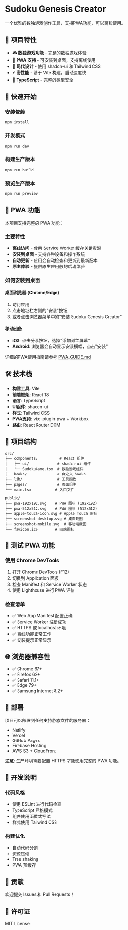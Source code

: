 # Sudoku Genesis Creator

一个优雅的数独游戏创作工具，支持PWA功能，可以离线使用。

## 🎯 项目特性

- 🎮 **数独游戏功能** - 完整的数独游戏体验
- 📱 **PWA 支持** - 可安装到桌面，支持离线使用
- 🎨 **现代设计** - 使用 shadcn-ui 和 Tailwind CSS
- ⚡ **高性能** - 基于 Vite 构建，启动速度快
- 🔧 **TypeScript** - 完整的类型安全

## 🚀 快速开始

### 安装依赖
```bash
npm install
```

### 开发模式
```bash
npm run dev
```

### 构建生产版本
```bash
npm run build
```

### 预览生产版本
```bash
npm run preview
```

## 📱 PWA 功能

本项目支持完整的 PWA 功能：

### 主要特性
- **离线访问** - 使用 Service Worker 缓存关键资源
- **安装到桌面** - 支持各种设备和操作系统
- **自动更新** - 应用会自动检查和更新到最新版本
- **原生体验** - 提供原生应用般的启动体验

### 如何安装到桌面

#### 桌面浏览器 (Chrome/Edge)
1. 访问应用
2. 点击地址栏右侧的"安装"按钮
3. 或者点击浏览器菜单中的"安装 Sudoku Genesis Creator"

#### 移动设备
- **iOS**: 点击分享按钮，选择"添加到主屏幕"
- **Android**: 浏览器会自动显示安装横幅，点击"安装"

详细的PWA使用指南请参考 [PWA_GUIDE.md](./PWA_GUIDE.md)

## 🛠️ 技术栈

- **构建工具**: Vite
- **前端框架**: React 18
- **语言**: TypeScript
- **UI组件**: shadcn-ui
- **样式**: Tailwind CSS
- **PWA支持**: vite-plugin-pwa + Workbox
- **路由**: React Router DOM

## 📁 项目结构

```
src/
├── components/          # React 组件
│   ├── ui/             # shadcn-ui 组件
│   └── SudokuGame.tsx  # 数独游戏组件
├── hooks/              # 自定义 hooks
├── lib/                # 工具函数
├── pages/              # 页面组件
└── main.tsx           # 入口文件

public/
├── pwa-192x192.svg    # PWA 图标 (192x192)
├── pwa-512x512.svg    # PWA 图标 (512x512)
├── apple-touch-icon.svg # Apple Touch 图标
├── screenshot-desktop.svg # 桌面截图
├── screenshot-mobile.svg  # 移动端截图
└── favicon.ico        # 网站图标
```

## 🧪 测试 PWA 功能

### 使用 Chrome DevTools
1. 打开 Chrome DevTools (F12)
2. 切换到 Application 面板
3. 检查 Manifest 和 Service Worker 状态
4. 使用 Lighthouse 进行 PWA 评估

### 检查清单
- ✅ Web App Manifest 配置正确
- ✅ Service Worker 注册成功
- ✅ HTTPS 或 localhost 环境
- ✅ 离线功能正常工作
- ✅ 安装提示正常显示

## 🌐 浏览器兼容性

- ✅ Chrome 67+
- ✅ Firefox 62+
- ✅ Safari 11.1+
- ✅ Edge 79+
- ✅ Samsung Internet 8.2+

## 🚀 部署

项目可以部署到任何支持静态文件的服务器：

- Netlify
- Vercel
- GitHub Pages
- Firebase Hosting
- AWS S3 + CloudFront

**注意**: 生产环境需要配置 HTTPS 才能使用完整的 PWA 功能。

## 📝 开发说明

### 代码风格
- 使用 ESLint 进行代码检查
- TypeScript 严格模式
- 组件使用函数式写法
- 样式使用 Tailwind CSS

### 构建优化
- 自动代码分割
- 资源压缩
- Tree shaking
- PWA 预缓存

## 🤝 贡献

欢迎提交 Issues 和 Pull Requests！

## 📄 许可证

MIT License

